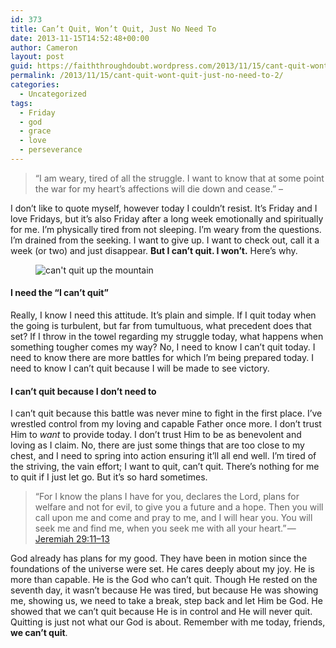 ```yaml
---
id: 373
title: Can’t Quit, Won’t Quit, Just No Need To
date: 2013-11-15T14:52:48+00:00
author: Cameron
layout: post
guid: https://faiththroughdoubt.wordpress.com/2013/11/15/cant-quit-wont-quit-just-no-need-to/
permalink: /2013/11/15/cant-quit-wont-quit-just-no-need-to-2/
categories:
  - Uncategorized
tags:
  - Friday
  - god
  - grace
  - love
  - perseverance
---
```

> “I am weary, tired of all the struggle. I want to know that at some point the war for my heart’s affections will die down and cease.” &#8211;

I don’t like to quote myself, however today I couldn’t resist. It’s Friday and I love Fridays, but it’s also Friday after a long week emotionally and spiritually for me. I’m physically tired from not sleeping. I’m weary from the questions. I’m drained from the seeking. I want to give up. I want to check out, call it a week (or two) and just disappear. **But I can’t quit. I won’t.** Here’s why.<figure> 

<img alt="can't quit up the mountain" src="https://faiththroughdoubt.files.wordpress.com/2013/11/6836c-0dvfombspupcud-tf.jpg?w=525" data-recalc-dims="1" />
  
</figure> 

#### I need the “I can’t quit”

Really, I know I need this attitude. It’s plain and simple. If I quit today when the going is turbulent, but far from tumultuous, what precedent does that set? If I throw in the towel regarding my struggle today, what happens when something tougher comes my way? No, I need to know I can’t quit today. I need to know there are more battles for which I’m being prepared today. I need to know I can’t quit because I will be made to see victory.

#### I can’t quit because I don’t need to

I can’t quit because this battle was never mine to fight in the first place. I’ve wrestled control from my loving and capable Father once more. I don’t trust Him to _want_ to provide today. I don’t trust Him to be as benevolent and loving as I claim. No, there are just some things that are too close to my chest, and I need to spring into action ensuring it’ll all end well. I’m tired of the striving, the vain effort; I want to quit, can’t quit. There’s nothing for me to quit if I just let go. But it’s so hard sometimes.

> “For I know the plans I have for you, declares the Lord, plans for welfare and not for evil, to give you a future and a hope. Then you will call upon me and come and pray to me, and I will hear you. You will seek me and find me, when you seek me with all your heart.” — <a href="http://www.biblegateway.com/passage/?search=Jeremiah%2029:11-13&version=ESV" target="_blank">Jeremiah 29:11–13</a> 

God already has plans for my good. They have been in motion since the foundations of the universe were set. He cares deeply about my joy. He is more than capable. He is the God who can’t quit. Though He rested on the seventh day, it wasn’t because He was tired, but because He was showing me, showing us, we need to take a break, step back and let Him be God. He showed that we can’t quit because He is in control and He will never quit. Quitting is just not what our God is about. Remember with me today, friends, **we can’t quit**.